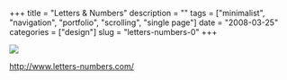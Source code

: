 +++
title = "Letters & Numbers"
description = ""
tags = ["minimalist", "navigation", "portfolio", "scrolling", "single page"]
date = "2008-03-25"
categories = ["design"]
slug = "letters-numbers-0"
+++


 

  <div id="screens-thumbs" class="clearfix">
    <div class="txt-center" id="design-submission"><a href="http://www.letters-numbers.com/"><img id='bluga-thumbnail-782' class='bluga-thumbnail large' src='//konigi.com/media/bluga/
wt47f276aab9b11_0.jpg'/></a></div>  
  </div>   
<p><a href="http://www.letters-numbers.com/">http://www.letters-numbers.com/</a></p>




